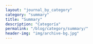 ```yaml
---
layout: "journal_by_category"
category: "summary"
title: "Summary"
description: "Categoría"
permalink: "/blog/category/summary/"
header-img: "img/archive-bg.jpg"
---
```

